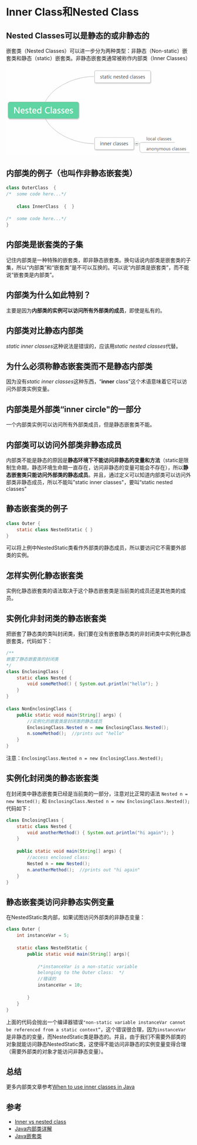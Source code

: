 # Inner Class和Nested Class

## Nested Classes可以是静态的或非静态的

嵌套类（Nested Classes）可以进一步分为两种类型：非静态（Non-static）嵌套类和静态（static）嵌套类。非静态嵌套类通常被称作内部类（Inner Classes）

![Nested](../res/Nested.jpg)

## 内部类的例子（也叫作非静态嵌套类）

```java
class OuterClass  {
/*  some code here...*/

	class InnerClass  {  }

/*  some code here...*/
}
```

## 内部类是嵌套类的子集

记住内部类是一种特殊的嵌套类，即非静态嵌套类。换句话说内部类是嵌套类的子集，所以“内部类”和“嵌套类”是不可以互换的。可以说“内部类是嵌套类”，而不能说“嵌套类是内部类”。

## 内部类为什么如此特别？

主要是因为**内部类的实例可以访问所有外部类的成员**，即使是私有的。

## 内部类对比静态内部类

*static inner classes*这种说法是错误的，应该用*static nested classes*代替。

## 为什么必须称静态嵌套类而不是静态内部类

因为没有*static inner classes*这种东西，“**inner** class”这个术语意味着它可以访问外部类实例变量。

## 内部类是外部类“inner circle"的一部分

一个内部类实例可以访问所有外部类成员，但是静态嵌套类不能。

## 内部类可以访问外部类非静态成员

内部类不能是静态的原因是**静态环境下不能访问非静态的变量和方法**（static是限制生命期，静态环境生命期一直存在，访问非静态的变量可能会不存在），所以**静态嵌套类只能访问外部类的静态成员**。并且，通过定义可以知道内部类可以访问外部类非静态成员，所以不能叫”static inner classes"，要叫“static nested classes"

## 静态嵌套类的例子

```java
class Outer {
    static class NestedStatic { }
}
```

可以将上例中NestedStatic类看作外部类的静态成员，所以要访问它不需要外部类的实例。

## 怎样实例化静态嵌套类

实例化静态嵌套类的语法取决于这个静态嵌套类是当前类的成员还是其他类的成员。

## 实例化非封闭类的静态嵌套类

把嵌套了静态类的类叫封闭类，我们要在没有嵌套静态类的非封闭类中实例化静态嵌套类，代码如下：

```java
/**
嵌套了静态嵌套类的封闭类
*/
class EnclosingClass {
  	static class Nested {
  		void someMethod() { System.out.println("hello"); }
  	}
}

class NonEnclosingClass {
	public static void main(String[] args) {
        //实例化的嵌套类是封闭类的静态成员
        EnclosingClass.Nested n = new EnclosingClass.Nested(); 
        n.someMethod();  //prints out "hello"
	}
}
```

注意：`EnclosingClass.Nested n = new EnclosingClass.Nested(); `

## 实例化封闭类的静态嵌套类

在封闭类中静态嵌套类已经是当前类的一部分，注意对比正常的语法
`Nested n = new Nested();` 和
`EnclosingClass.Nested n = new EnclosingClass.Nested();` 
代码如下：

```java
class EnclosingClass {
	static class Nested {
		void anotherMethod() { System.out.println("hi again"); } 
	}

	public static void main(String[] args) {
        //access enclosed class:
        Nested n = new Nested(); 
        n.anotherMethod();  //prints out "hi again"
	}
}
```

## 静态嵌套类访问非静态实例变量

在NestedStatic类内部，如果试图访问外部类的非静态变量：

```java
class Outer {
    int instanceVar = 5;
    
    static class NestedStatic {
        public static void main(String[] args){

            /*instanceVar is a non-static variable
            belonging to the Outer class:  */
			//错误的
            instanceVar = 10; 

        }
    }
}
```

上面的代码会抛出一个编译器错误`"non-static variable instanceVar cannot be referenced from a static context”`，这个错误很合理，因为`instanceVar`是非静态的变量，而NestedStatic类是静态的。并且，由于我们不需要外部类的对象就能访问静态NestedStatic类，这使得不能访问非静态的实例变量变得合理（需要外部类的对象才能访问非静态变量）。

## 总结

更多内部类文章参考[When to use inner classes in Java](http://www.programmerinterview.com/index.php/java-questions/when-to-use-inner-classes-in-java/)

## 参考

- [Inner vs nested class](http://www.programmerinterview.com/index.php/java-questions/inner-vs-nested-classes/)
- [Java内部类详解](http://www.cnblogs.com/dolphin0520/p/3811445.html)
- [Java嵌套类](http://blog.csdn.net/u200814499/article/details/44408649)